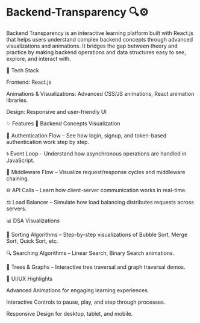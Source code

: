 ﻿# Backend-Transparency 🔍⚙️

Backend Transparency is an interactive learning platform built with React.js that helps users understand complex backend concepts through advanced visualizations and animations. It bridges the gap between theory and practice by making backend operations and data structures easy to see, explore, and interact with.

🚀 Tech Stack

Frontend: React.js

Animations & Visualizations: Advanced CSS/JS animations, React animation libraries.

Design: Responsive and user-friendly UI

✨ Features
🔧 Backend Concepts Visualization

🔑 Authentication Flow – See how login, signup, and token-based authentication work step by step.

🌀 Event Loop – Understand how asynchronous operations are handled in JavaScript.

🔗 Middleware Flow – Visualize request/response cycles and middleware chaining.

🌐 API Calls – Learn how client-server communication works in real-time.

⚖️ Load Balancer – Simulate how load balancing distributes requests across servers.

📊 DSA Visualizations

🔄 Sorting Algorithms – Step-by-step visualizations of Bubble Sort, Merge Sort, Quick Sort, etc.

🔍 Searching Algorithms – Linear Search, Binary Search animations.

🌳 Trees & Graphs – Interactive tree traversal and graph traversal demos.

🎨 UI/UX Highlights

Advanced Animations for engaging learning experiences.

Interactive Controls to pause, play, and step through processes.

Responsive Design for desktop, tablet, and mobile.
